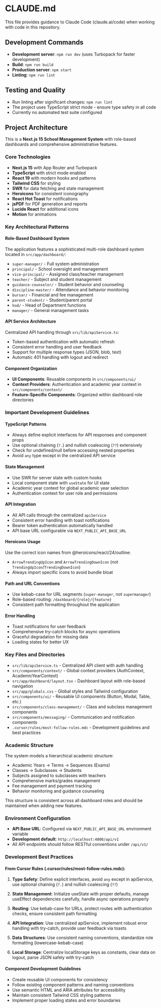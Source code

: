 # CLAUDE.md

This file provides guidance to Claude Code (claude.ai/code) when working with code in this repository.

## Development Commands

- **Development server**: `npm run dev` (uses Turbopack for faster development)
- **Build**: `npm run build`
- **Production server**: `npm start`
- **Linting**: `npm run lint`

## Testing and Quality
- Run linting after significant changes: `npm run lint`
- The project uses TypeScript strict mode - ensure type safety in all code
- Currently no automated test suite configured

## Project Architecture

This is a **Next.js 15 School Management System** with role-based dashboards and comprehensive administrative features.

### Core Technologies
- **Next.js 15** with App Router and Turbopack
- **TypeScript** with strict mode enabled
- **React 19** with modern hooks and patterns
- **Tailwind CSS** for styling
- **SWR** for data fetching and state management
- **Heroicons** for consistent iconography
- **React Hot Toast** for notifications
- **jsPDF** for PDF generation and reports
- **Lucide React** for additional icons
- **Motion** for animations

### Key Architectural Patterns

#### Role-Based Dashboard System
The application features a sophisticated multi-role dashboard system located in `src/app/dashboard/`:
- `super-manager/` - Full system administration
- `principal/` - School oversight and management
- `vice-principal/` - Assigned class/teacher management
- `teacher/` - Subject and student management
- `guidance-counselor/` - Student behavior and counseling
- `discipline-master/` - Attendance and behavior monitoring
- `bursar/` - Financial and fee management
- `parent-student/` - Student/parent portal
- `hod/` - Head of Department functions
- `manager/` - General management tasks

#### API Service Architecture
Centralized API handling through `src/lib/apiService.ts`:
- Token-based authentication with automatic refresh
- Consistent error handling and user feedback
- Support for multiple response types (JSON, blob, text)
- Automatic 401 handling with logout and redirect

#### Component Organization
- **UI Components**: Reusable components in `src/components/ui/`
- **Context Providers**: Authentication and academic year context in `src/components/context/`
- **Feature-Specific Components**: Organized within dashboard role directories

### Important Development Guidelines

#### TypeScript Patterns
- Always define explicit interfaces for API responses and component props
- Use optional chaining (`?.`) and nullish coalescing (`??`) extensively
- Check for undefined/null before accessing nested properties
- Avoid `any` type except in the centralized API service

#### State Management
- Use SWR for server state with custom hooks
- Local component state with `useState` for UI state
- Academic year context for global academic year selection
- Authentication context for user role and permissions

#### API Integration
- All API calls through the centralized `apiService`
- Consistent error handling with toast notifications
- Bearer token authentication automatically handled
- API base URL configurable via `NEXT_PUBLIC_API_BASE_URL`

#### Heroicons Usage
Use the correct icon names from @heroicons/react/24/outline:
- `ArrowTrendingUpIcon` and `ArrowTrendingDownIcon` (not `TrendingUpIcon`/`TrendingDownIcon`)
- Always import specific icons to avoid bundle bloat

#### Path and URL Conventions
- Use kebab-case for URL segments (`super-manager`, not `supermanager`)
- Role-based routing: `/dashboard/{role}/{feature}`
- Consistent path formatting throughout the application

#### Error Handling
- Toast notifications for user feedback
- Comprehensive try-catch blocks for async operations
- Graceful degradation for missing data
- Loading states for better UX

### Key Files and Directories

- `src/lib/apiService.ts` - Centralized API client with auth handling
- `src/components/context/` - Global context providers (AuthContext, AcademicYearContext)
- `src/app/dashboard/layout.tsx` - Dashboard layout with role-based navigation
- `src/app/globals.css` - Global styles and Tailwind configuration
- `src/components/ui/` - Reusable UI components (Button, Modal, Table, etc.)
- `src/components/class-management/` - Class and subclass management components
- `src/components/messaging/` - Communication and notification components
- `.cursor/rules/most-follow-rules.mdc` - Development guidelines and best practices

### Academic Structure

The system models a hierarchical academic structure:
- Academic Years → Terms → Sequences (Exams)
- Classes → Subclasses → Students
- Subjects assigned to subclasses with teachers
- Comprehensive marks/grades management
- Fee management and payment tracking
- Behavior monitoring and guidance counseling

This structure is consistent across all dashboard roles and should be maintained when adding new features.

### Environment Configuration

- **API Base URL**: Configured via `NEXT_PUBLIC_API_BASE_URL` environment variable
- **Development default**: `http://localhost:4000/api/v1`
- All API endpoints should follow RESTful conventions under `/api/v1/`

### Development Best Practices

#### From Cursor Rules (.cursor/rules/most-follow-rules.mdc):

1. **Type Safety**: Define explicit interfaces, avoid `any` except in apiService, use optional chaining (`?.`) and nullish coalescing (`??`)

2. **State Management**: Initialize useState with proper defaults, manage useEffect dependencies carefully, handle async operations properly

3. **Routing**: Use kebab-case for URLs, protect routes with authentication checks, ensure consistent path formatting

4. **API Integration**: Use centralized apiService, implement robust error handling with try-catch, provide user feedback via toasts

5. **Data Structures**: Use consistent naming conventions, standardize role formatting (lowercase-kebab-case)

6. **Local Storage**: Centralize localStorage keys as constants, clear data on logout, parse JSON safely with try-catch

#### Component Development Guidelines

- Create reusable UI components for consistency
- Follow existing component patterns and naming conventions
- Use semantic HTML and ARIA attributes for accessibility
- Maintain consistent Tailwind CSS styling patterns
- Implement proper loading states and error boundaries